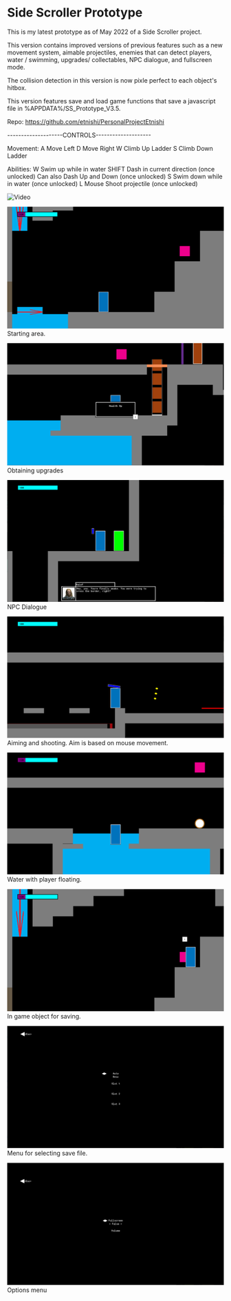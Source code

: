 # Side Scroller Prototype

This is my latest prototype as of May 2022 of a Side Scroller project.

This version contains improved versions of previous features such as a new movement system, aimable projectiles, 
enemies that can detect players, water / swimming, upgrades/ collectables, NPC dialogue, and fullscreen mode.

The collision detection in this version is now pixle perfect to each object's hitbox.

This version features save and load game functions that save a javascript file in %APPDATA%/SS_Prototype_V3.5.


Repo: https://github.com/etnishi/PersonalProjectEtnishi


--------------------CONTROLS--------------------

Movement:
A	Move Left
D	Move Right
W	Climb Up Ladder
S	Climb Down Ladder


Abilities:
W 	Swim up while in water
SHIFT	Dash in current direction (once unlocked)
	Can also Dash Up and Down (once unlocked)
S 	Swim down while in water  (once unlocked)
L Mouse Shoot projectile  (once unlocked)

![Video](https://youtu.be/-jkgBUW1Rtc)

![Image1](https://github.com/etnishi/Portfolio/blob/main/Side%20Scroller%20Prototype%202022/2022-05-15%2017_16_01-Created%20with%20GameMaker%20Studio%202.png?raw=true)
Starting area.

![Image2](https://github.com/etnishi/Portfolio/blob/main/Side%20Scroller%20Prototype%202022/2022-05-15%2017_16_22-Created%20with%20GameMaker%20Studio%202.png?raw=true)
Obtaining upgrades

![Image3](https://github.com/etnishi/Portfolio/blob/main/Side%20Scroller%20Prototype%202022/2022-05-15%2017_17_38-Created%20with%20GameMaker%20Studio%202.png?raw=true)
NPC Dialogue

![Image4](https://github.com/etnishi/Portfolio/blob/main/Side%20Scroller%20Prototype%202022/2022-05-15%2017_18_13-Created%20with%20GameMaker%20Studio%202.png?raw=true)
Aiming and shooting. Aim is based on mouse movement.

![Water](https://github.com/etnishi/Portfolio/blob/main/Side%20Scroller%20Prototype%202022/2022-05-22%2013_00_12-Created%20with%20GameMaker%20Studio%202.png?raw=true)
Water with player floating.

![In game save object](https://github.com/etnishi/Portfolio/blob/main/Side%20Scroller%20Prototype%202022/2022-05-22%2012_57_57-Created%20with%20GameMaker%20Studio%202.png?raw=true)
In game object for saving.

![Load menu](https://github.com/etnishi/Portfolio/blob/main/Side%20Scroller%20Prototype%202022/2022-05-22%2012_59_49-Created%20with%20GameMaker%20Studio%202.png?raw=true)
Menu for selecting save file.

![Fullscreen option in main menu](https://github.com/etnishi/Portfolio/blob/main/Side%20Scroller%20Prototype%202022/2022-05-22%2012_59_28-Created%20with%20GameMaker%20Studio%202.png?raw=true)
Options menu
